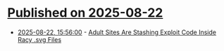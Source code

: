 # [Published on 2025-08-22](index.md)

* [2025-08-22, 15:56:00](https://soylentnews.org/article.pl?sid=25/08/21/123255&from=rss) - [Adult Sites Are Stashing Exploit Code Inside Racy .svg Files](https://soylentnews.org/article.pl?sid=25/08/21/123255&from=rss)
